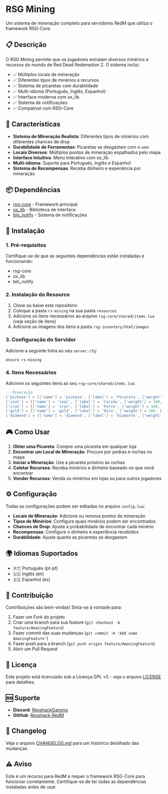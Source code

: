 # RSG Mining

Um sistema de mineração completo para servidores RedM que utiliza o framework RSG-Core.

## 📋 Descrição

O RSG Mining permite que os jogadores extraiam diversos minérios e recursos do mundo de Red Dead Redemption 2. O sistema inclui:

- ✅ Múltiplos locais de mineração
- ✅ Diferentes tipos de minérios e recursos
- ✅ Sistema de picaretas com durabilidade
- ✅ Multi-idioma (Português, Inglês, Espanhol)
- ✅ Interface moderna com ox_lib
- ✅ Sistema de notificações
- ✅ Compatível com RSG-Core

## 🎯 Características

- **Sistema de Mineração Realista**: Diferentes tipos de minérios com diferentes chances de drop
- **Durabilidade de Ferramentas**: Picaretas se desgastam com o uso
- **Locais Diversos**: Múltiplos pontos de mineração espalhados pelo mapa
- **Interface Intuitiva**: Menu interativo com ox_lib
- **Multi-idioma**: Suporte para Português, Inglês e Espanhol
- **Sistema de Recompensas**: Receba dinheiro e experiência por mineração

## 📦 Dependências

- [rsg-core](https://github.com/Rexshack-RedM/rsg-core) - Framework principal
- [ox_lib](https://github.com/overextended/ox_lib) - Biblioteca de interface
- [bln_notify](https://github.com/Bln0/notify) - Sistema de notificações

## 🚀 Instalação

### 1. Pré-requisitos
Certifique-se de que as seguintes dependências estão instaladas e funcionando:
- rsg-core
- ox_lib
- bln_notify

### 2. Instalação do Resource
1. Clone ou baixe este repositório
2. Coloque a pasta `rs-mining` na sua pasta `resources`
3. Adicione os itens necessários ao arquivo `rsg-core/shared/items.lua` (veja seção de itens)
4. Adicione as imagens dos itens à pasta `rsg-inventory/html/images`

### 3. Configuração do Servidor
Adicione a seguinte linha ao seu `server.cfg`:
```
ensure rs-mining
```

### 4. Itens Necessários
Adicione os seguintes itens ao seu `rsg-core/shared/items.lua`:

```lua
-- Mineração
['pickaxe'] = {['name'] = 'pickaxe', ['label'] = 'Picareta', ['weight'] = 1000, ['type'] = 'item', ['image'] = 'pickaxe.png', ['unique'] = false, ['useable'] = true, ['shouldClose'] = true, ['combinable'] = nil, ['description'] = 'Uma picareta para mineração'},
['coal'] = {['name'] = 'coal', ['label'] = 'Carvão', ['weight'] = 100, ['type'] = 'item', ['image'] = 'coal.png', ['unique'] = false, ['useable'] = false, ['shouldClose'] = false, ['combinable'] = nil, ['description'] = 'Carvão extraído das minas'},
['iron'] = {['name'] = 'iron', ['label'] = 'Ferro', ['weight'] = 100, ['type'] = 'item', ['image'] = 'iron.png', ['unique'] = false, ['useable'] = false, ['shouldClose'] = false, ['combinable'] = nil, ['description'] = 'Minério de ferro'},
['gold'] = {['name'] = 'gold', ['label'] = 'Ouro', ['weight'] = 100, ['type'] = 'item', ['image'] = 'gold.png', ['unique'] = false, ['useable'] = false, ['shouldClose'] = false, ['combinable'] = nil, ['description'] = 'Minério de ouro'},
['diamond'] = {['name'] = 'diamond', ['label'] = 'Diamante', ['weight'] = 50, ['type'] = 'item', ['image'] = 'diamond.png', ['unique'] = false, ['useable'] = false, ['shouldClose'] = false, ['combinable'] = nil, ['description'] = 'Um diamante bruto'},
```

## 🎮 Como Usar

1. **Obter uma Picareta**: Compre uma picareta em qualquer loja
2. **Encontrar um Local de Mineração**: Procure por pedras e rochas no mapa
3. **Iniciar a Mineração**: Use a picareta próximo às rochas
4. **Coletar Recursos**: Receba minérios e dinheiro baseado no que você encontrar
5. **Vender Recursos**: Venda os minérios em lojas ou para outros jogadores

## ⚙️ Configuração

Todas as configurações podem ser editadas no arquivo `config.lua`:

- **Locais de Mineração**: Adicione ou remova pontos de mineração
- **Tipos de Minérios**: Configure quais minérios podem ser encontrados
- **Chances de Drop**: Ajuste a probabilidade de encontrar cada minério
- **Recompensas**: Configure o dinheiro e experiência recebidos
- **Durabilidade**: Ajuste quanto as picaretas se desgastam

## 🌍 Idiomas Suportados

- 🇵🇹 Português (pt-pt)
- 🇺🇸 Inglês (en)
- 🇪🇸 Espanhol (es)

## 🤝 Contribuição

Contribuições são bem-vindas! Sinta-se à vontade para:

1. Fazer um Fork do projeto
2. Criar uma branch para sua feature (`git checkout -b feature/AmazingFeature`)
3. Fazer commit das suas mudanças (`git commit -m 'Add some AmazingFeature'`)
4. Fazer push para a branch (`git push origin feature/AmazingFeature`)
5. Abrir um Pull Request

## 📄 Licença

Este projeto está licenciado sob a Licença GPL v3 - veja o arquivo [LICENSE](LICENSE) para detalhes.

## 🆘 Suporte

- **Discord**: [RexshackGaming](https://discord.gg/s5uSk56B65)
- **GitHub**: [Rexshack-RedM](https://github.com/Rexshack-RedM)

## 📝 Changelog

Veja o arquivo [CHANGELOG.md](CHANGELOG.md) para um histórico detalhado das mudanças.

## ⚠️ Aviso

Este é um recurso para RedM e requer o framework RSG-Core para funcionar corretamente. Certifique-se de ter todas as dependências instaladas antes de usar.
